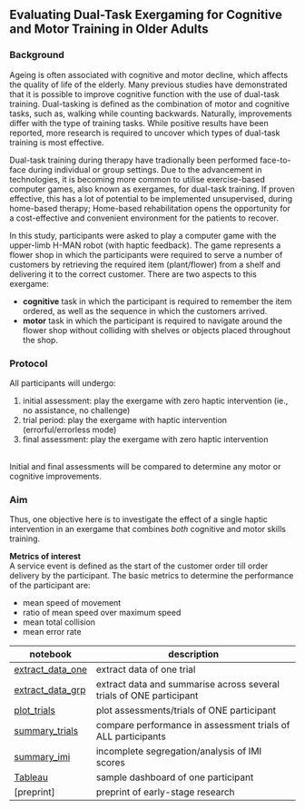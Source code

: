 ## Evaluating Dual-Task Exergaming for Cognitive and Motor Training in Older Adults

### Background
Ageing is often associated with cognitive and motor decline, which affects the quality of life of the elderly. Many previous studies have demonstrated that it is possible to improve cognitive function with the use of dual-task training. Dual-tasking is defined as the combination of motor and cognitive tasks, such as, walking while counting backwards. Naturally, improvements differ with the type of training tasks. While positive results have been reported, more research is required to uncover which types of dual-task training is most effective. 

Dual-task training during therapy have tradionally been performed face-to-face during individual or group settings. Due to the advancement in technologies, it is becoming more common to utilise exercise-based computer games, also known as exergames, for dual-task training. If proven effective, this has a lot of potential to be implemented unsupervised, during home-based therapy; Home-based rehabilitation opens the opportunity for a cost-effective and convenient environment for the patients to recover. 

In this study, participants were asked to play a computer game with the upper-limb H-MAN robot (with haptic feedback). The game represents a flower shop in which the participants were required to serve a number of customers by retrieving the required item (plant/flower) from a shelf and delivering it to the correct customer. There are two aspects to this exergame:
- **cognitive** task in which the participant is required to remember the item ordered, as well as the sequence in which the customers arrived.
- **motor** task in which the participant is required to navigate around the flower shop without colliding with shelves or objects placed throughout the shop.

### Protocol
All participants will undergo:
1. initial assessment: play the exergame with zero haptic intervention (ie., no assistance, no challenge)
2. trial period: play the exergame with haptic intervention (errorful/errorless mode)
3. final assessment: play the exergame with zero haptic intervention

<br> Initial and final assessments will be compared to determine any motor or cognitive improvements. 

### Aim
Thus, one objective here is to investigate the effect of a single haptic intervention in an exergame that combines *both* cognitive and motor skills training. 

**Metrics of interest**
<br> A service event is defined as the start of the customer order till order delivery by the participant. The basic metrics to determine the performance of the participant are: 
- mean speed of movement 
- ratio of mean speed over maximum speed
- mean total collision
- mean error rate 


| notebook                | description |
|-------------------------|--------------|
| [extract_data_one](https://github.com/doscsy12/AC_projects/blob/main/GeCog/data_extract_one.ipynb)        | extract data of one trial        |
| [extract_data_grp](https://github.com/doscsy12/AC_projects/blob/main/GeCog/data_extract_grp.ipynb)        | extract data and summarise across several trials of ONE participant      |
|[plot_trials](https://github.com/doscsy12/AC_projects/blob/main/GeCog/plot_trials.ipynb) | plot assessments/trials of ONE participant | 
|[summary_trials](https://github.com/doscsy12/AC_projects/blob/main/GeCog/summary_trials.ipynb) | compare performance in assessment trials of ALL participants |
|[summary_imi](https://github.com/doscsy12/AC_projects/blob/main/GeCog/summary_imi.ipynb) | incomplete segregation/analysis of IMI scores | 
| [Tableau](https://public.tableau.com/app/profile/sook.yee/viz/Dataofparticipant9/Dashboard1)     | sample dashboard of one participant      |
| [preprint] | preprint of early-stage research    |

